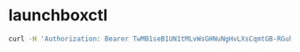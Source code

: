 # launchboxctl

```bash 
curl -H 'Authorization: Bearer TwMB1seB1UN1tMLvWsGHNuNgHvLXsCqmtGB-RGuhbQE' http://api.lvh.me:3000/v1/clusters
```